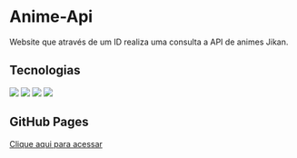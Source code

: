 # Anime-Api
Website que através de um ID realiza uma consulta a API de animes Jikan.

## Tecnologias
<div>
  <img src="https://img.shields.io/badge/html5-%23E34F26.svg?style=for-the-badge&logo=html5&logoColor=white">
  <img src="https://img.shields.io/badge/css3-%231572B6.svg?style=for-the-badge&logo=css3&logoColor=white">
  <img src="https://img.shields.io/badge/javascript-%23323330.svg?style=for-the-badge&logo=javascript&logoColor=%23F7DF1E">
  <img src="https://img.shields.io/badge/bootstrap-%238511FA.svg?style=for-the-badge&logo=bootstrap&logoColor=white">
</div>

## GitHub Pages
<a href="https://lumahloi.github.io/anime-api/">Clique aqui para acessar</a>
